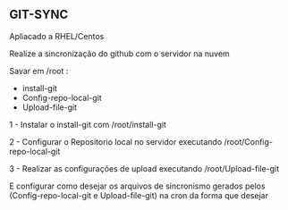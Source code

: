 ## GIT-SYNC
Apliacado a RHEL/Centos

Realize a sincronização do github com o servidor na nuvem

Savar em /root :

* install-git
* Config-repo-local-git
* Upload-file-git

1 - Instalar o install-git com /root/install-git

2 - Configurar o Repositorio local no servidor executando /root/Config-repo-local-git

3 - Realizar as configurações de upload executando /root/Upload-file-git

E configurar como desejar os arquivos de sincronismo gerados pelos (Config-repo-local-git e Upload-file-git) na cron da forma que desejar
